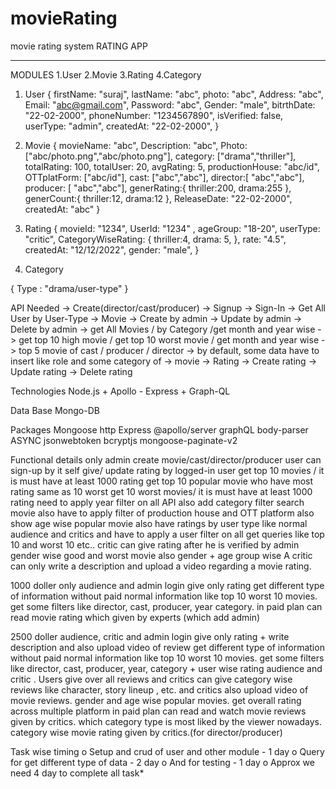 # movieRating
movie rating system 
RATING APP
_________________________________________________________________________________________________________
MODULES
  1.User
  2.Movie
  3.Rating
  4.Category

1. User
    {
       firstName: "suraj",
       lastName: "abc",
       photo: "abc",
       Address: "abc",
       Email: "abc@gmail.com",
       Password: "abc",
       Gender: "male",
       bitrthDate: "22-02-2000",
       phoneNumber: "1234567890",
       isVerified: false,
       userType: "admin",
       createdAt: "22-02-2000",
    }

2. Movie
    {
      movieName: "abc",
      Description: "abc",
      Photo:["abc/photo.png","abc/photo.png"],
      category: ["drama","thriller"],
      totalRating: 100,
      totalUser: 20,
      avgRating: 5,
      productionHouse: "abc/id",
      OTTplatForm: ["abc/id"],
      cast: ["abc","abc"],
      director:[ "abc","abc"],
      producer: [ "abc","abc"],
      generRating:{
        thriller:200,
        drama:255 
      },
      generCount:{
        thriller:12,
        drama:12 
      },
      ReleaseDate: "22-02-2000",
      createdAt: "abc"
    }

3. Rating
    {
      movieId: "1234",
      UserId: "1234" ,
      ageGroup: "18-20",
      userType: "critic",
      CategoryWiseRating: {
        thriller:4,
        drama: 5,
      },
      rate: "4.5",
      createdAt: "12/12/2022",
      gender: "male",
    }

4. Category

{
   Type : "drama/user-type"
}

API Needed
    -> Create(director/cast/producer)
    -> Signup
    -> Sign-In
    -> Get All User by User-Type
    -> Movie
    -> Create by admin
    -> Update by admin
    -> Delete by admin
    -> get All Movies / by Category /get month and year wise
    -> get top 10 high movie / get top 10 worst movie / get month and year wise
    -> top 5 movie of cast / producer / director
    -> by default, some data have to insert like role and some category of -> movie 
    -> Rating
    -> Create rating
    -> Update rating
    -> Delete rating


Technologies
    Node.js + Apollo - Express + Graph-QL

Data Base
    Mongo-DB

Packages 
    Mongoose
    http
    Express
    @apollo/server
    graphQL
    body-parser
    ASYNC
    jsonwebtoken
    bcryptjs
    mongoose-paginate-v2

Functional details 
    only admin create movie/cast/director/producer
    user can sign-up by it self
    give/ update rating by logged-in user
    get top 10 movies / it is must have at least 1000 rating 
    get top 10 popular movie who have most rating same as 10 worst
    get 10 worst movies/ it is must have at least 1000 rating
    need to apply year filter on all API
    also add category filter
    search movie
    also have to apply filter of production house and OTT platform
    also show age wise popular movie
    also have ratings by user type like normal audience and critics and have to apply a user filter on all get queries like top 10 and worst 10 etc..
    critic can give rating after he is verified by admin 
    gender wise good and worst movie also gender + age group wise 
    A critic can only write a description and upload a video regarding a movie rating. 
    
1000 doller 
      only audience and admin login
      give only rating
      get different type of information 
      without paid 
      normal information like top 10 worst 10 movies.
      get some filters like director, cast, producer, year category. 
      in paid plan
      can read movie rating which given by experts (which add admin)

		
2500 doller 
      audience, critic and admin login
      give only rating + write description and also upload video of review 
      get different type of information 
      without paid 
      normal information like top 10 worst 10 movies.
      get some filters like director, cast, producer, year, category + user wise rating audience and critic .
      Users give over all reviews and critics can give category wise reviews like character, story lineup , etc. and critics also upload video of movie reviews. 
      gender and age wise popular movies.
      get overall rating across multiple platform 
      in paid plan
      can read and watch movie reviews given by critics.
      which category type is most liked by the viewer nowadays. 
      category wise movie rating given by critics.(for director/producer)



Task wise timing
    o   Setup and crud of user and other module - 1 day
    o   Query for get different type of data - 2 day
    o   And for testing - 1 day
    o   Approx we need 4 day to complete all task*
